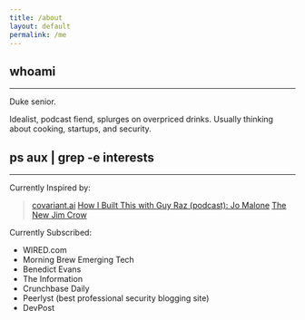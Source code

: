 ```yaml
---
title: /about
layout: default
permalink: /me
---
```


## whoami

---
 Duke senior.
 
 Idealist, podcast fiend, splurges on overpriced drinks. Usually thinking about cooking, startups, and security. 


## ps aux | grep -e interests 

---

Currently Inspired by: 
> [covariant.ai](https://covariant.ai) 
[How I Built This with Guy Raz (podcast): Jo Malone](https://www.npr.org/2020/05/15/856800432/jo-malone-london-jo-malone)
[The New Jim Crow](https://newjimcrow.com/)

Currently Subscribed: 

* WIRED.com
* Morning Brew Emerging Tech
* Benedict Evans
* The Information
* Crunchbase Daily
* Peerlyst (best professional security blogging site)
* DevPost